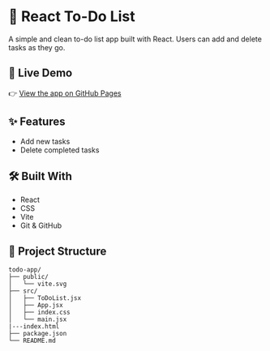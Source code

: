 # 📝 React To-Do List

A simple and clean to-do list app built with React. Users can add and delete tasks as they go.

## 🚀 Live Demo

👉 [View the app on GitHub Pages](https://your-username.github.io/react-to-do-list)

## ✨ Features

-   Add new tasks
-   Delete completed tasks

## 🛠️ Built With

-   React
-   CSS
-   Vite
-   Git & GitHub

## 📁 Project Structure

```text
todo-app/
├── public/
│   └── vite.svg
├── src/
│   ├── ToDoList.jsx
│   ├── App.jsx
│   ├── index.css
│   └── main.jsx
|---index.html
├── package.json
└── README.md
```

